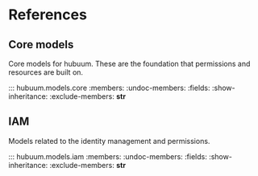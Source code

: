 # References

## Core models

Core models for hubuum. These are the foundation that permissions and resources are built on.

::: hubuum.models.core
    :members:
    :undoc-members:
    :fields:
    :show-inheritance:
    :exclude-members: __str__

## IAM

Models related to the identity management and permissions.

::: hubuum.models.iam
    :members:
    :undoc-members:
    :fields:
    :show-inheritance:
    :exclude-members: __str__
